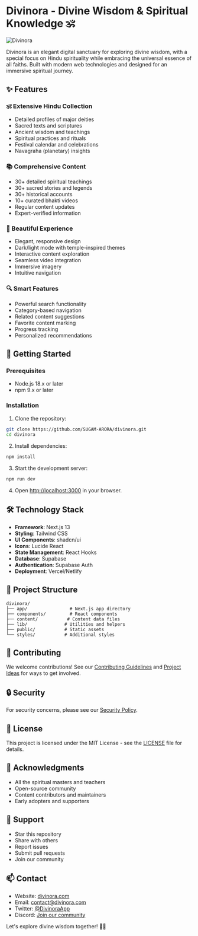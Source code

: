 # Divinora - Divine Wisdom & Spiritual Knowledge 🕉️

![Divinora](https://source.unsplash.com/1200x600/?temple,hindu)

Divinora is an elegant digital sanctuary for exploring divine wisdom, with a special focus on Hindu spirituality while embracing the universal essence of all faiths. Built with modern web technologies and designed for an immersive spiritual journey.

## ✨ Features

### 🕉️ Extensive Hindu Collection
- Detailed profiles of major deities
- Sacred texts and scriptures
- Ancient wisdom and teachings
- Spiritual practices and rituals
- Festival calendar and celebrations
- Navagraha (planetary) insights

### 📚 Comprehensive Content
- 30+ detailed spiritual teachings
- 30+ sacred stories and legends
- 30+ historical accounts
- 10+ curated bhakti videos
- Regular content updates
- Expert-verified information

### 🎨 Beautiful Experience
- Elegant, responsive design
- Dark/light mode with temple-inspired themes
- Interactive content exploration
- Seamless video integration
- Immersive imagery
- Intuitive navigation

### 🔍 Smart Features
- Powerful search functionality
- Category-based navigation
- Related content suggestions
- Favorite content marking
- Progress tracking
- Personalized recommendations

## 🚀 Getting Started

### Prerequisites
- Node.js 18.x or later
- npm 9.x or later

### Installation

1. Clone the repository:
```bash
git clone https://github.com/SUGAM-ARORA/divinora.git
cd divinora
```

2. Install dependencies:
```bash
npm install
```

3. Start the development server:
```bash
npm run dev
```

4. Open [http://localhost:3000](http://localhost:3000) in your browser.

## 🛠️ Technology Stack

- **Framework**: Next.js 13
- **Styling**: Tailwind CSS
- **UI Components**: shadcn/ui
- **Icons**: Lucide React
- **State Management**: React Hooks
- **Database**: Supabase
- **Authentication**: Supabase Auth
- **Deployment**: Vercel/Netlify

## 📁 Project Structure

```
divinora/
├── app/                # Next.js app directory
├── components/         # React components
├── content/           # Content data files
├── lib/              # Utilities and helpers
├── public/           # Static assets
└── styles/           # Additional styles
```

## 🤝 Contributing

We welcome contributions! See our [Contributing Guidelines](CONTRIBUTING.md) and [Project Ideas](PROJECT_IDEAS.md) for ways to get involved.

## 🔒 Security

For security concerns, please see our [Security Policy](SECURITY.md).

## 📜 License

This project is licensed under the MIT License - see the [LICENSE](LICENSE.md) file for details.

## 🙏 Acknowledgments

- All the spiritual masters and teachers
- Open-source community
- Content contributors and maintainers
- Early adopters and supporters

## 🌟 Support

- Star this repository
- Share with others
- Report issues
- Submit pull requests
- Join our community

## 📫 Contact

- Website: [divinora.com](https://divinora.com)
- Email: contact@divinora.com
- Twitter: [@DivinoraApp](https://twitter.com/DivinoraApp)
- Discord: [Join our community](https://discord.gg/divinora)

Let's explore divine wisdom together! 🙏✨